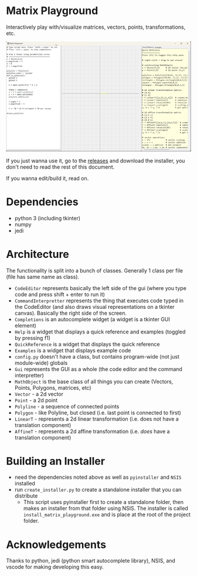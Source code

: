 # Matrix Playground

Interactively play with/visualize matrices, vectors, points, transformations, etc.

![](parametric_curve.gif)

If you just wanna use it, go to the [releases](https://github.com/MeLikeyCode/matrix_playground/releases) and download the installer, you don't need to read the rest of this document.

If you wanna edit/build it, read on.

# Dependencies
- python 3 (including tkinter)
- numpy
- jedi

# Architecture
The functionality is split into a bunch of classes. Generally 1 class per file (file has same name as class).
- `CodeEditor` represents basically the left side of the gui (where you type code and press shift + enter to run it)
- `CommandInterpretter` represents the thing that executes code typed in the CodeEditor (and also draws visual representations on a tkinter canvas). Basically the right side of the screen.
- `Completions` is an autocomplete widget (a widget is a tkinter GUI element)
- `Help` is a widget that displays a quick reference and examples (toggled by pressing f1)
- `QuickReference` is a widget that displays the quick reference
- `Examples` is a widget that displays example code
- `config.py` doesn't have a class, but contains program-wide (not just module-wide) globals
- `Gui` represents the GUI as a whole (the code editor and the command interpretter)
- `MathObject` is the base class of all things you can create (Vectors, Points, Polygons, matrices, etc)
- `Vector` - a 2d vector
- `Point` - a 2d point
- `Polyline` - a sequence of connected points
- `Polygon` - like Polyline, but closed (i.e. last point is connected to first)
- `LinearT` - represents a 2d linear transformation (i.e. does not have a translation component)
- `AffineT` - represents a 2d affine transformation (i.e. *does* have a translation component)

# Building an Installer
- need the dependencies noted above as well as `pyinstaller` and `NSIS` installed
- run `create_installer.py` to create a standalone installer that you can distribute
  - This script uses pyinstaller first to create a standalone folder, then makes an installer from that folder using NSIS. The installer is called `install_matrix_playground.exe` and is place at the root of the project folder.

# Acknowledgements
Thanks to python, jedi (python smart autocomplete library), NSIS, and vscode for making developing this easy.
